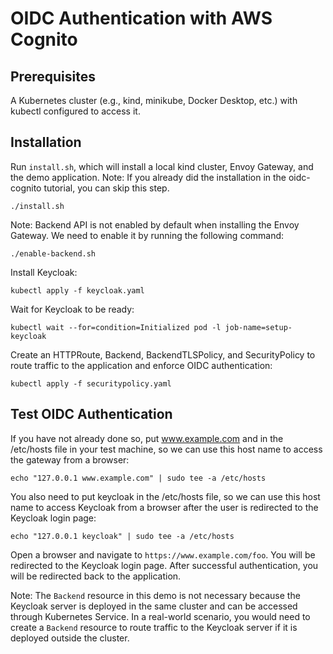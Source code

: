 # OIDC Authentication with AWS Cognito

## Prerequisites

A Kubernetes cluster (e.g., kind, minikube, Docker Desktop, etc.) with kubectl configured to access it.

## Installation

Run `install.sh`, which will install a local kind cluster, Envoy Gateway, and the demo application.
Note: If you already did the installation in the oidc-cognito tutorial, you can skip this step.

```
./install.sh
```

Note: Backend API is not enabled by default when installing the Envoy Gateway. We need to enable it by running the following command:

```
./enable-backend.sh
```

Install Keycloak:

```
kubectl apply -f keycloak.yaml
```

Wait for Keycloak to be ready:

```
kubectl wait --for=condition=Initialized pod -l job-name=setup-keycloak
```

Create an HTTPRoute, Backend, BackendTLSPolicy, and SecurityPolicy to route traffic to the application and enforce OIDC authentication:

```
kubectl apply -f securitypolicy.yaml
```

## Test OIDC Authentication

If you have not already done so, put www.example.com and in the /etc/hosts file in your test machine, so we can use this host name to access the gateway from a browser:

```
echo "127.0.0.1 www.example.com" | sudo tee -a /etc/hosts
```

You also need to put keycloak in the /etc/hosts file, so we can use this host name to access Keycloak from a browser after the user is redirected to the Keycloak login page:

```
echo "127.0.0.1 keycloak" | sudo tee -a /etc/hosts
```

Open a browser and navigate to `https://www.example.com/foo`. You will be redirected to the Keycloak login page. After successful authentication, you will be redirected back to the application.


Note: The `Backend` resource in this demo is not necessary because the Keycloak server is deployed in the same cluster and can be accessed through Kubernetes Service. In a real-world scenario, you would need to create a `Backend` resource to route traffic to the Keycloak server if it is deployed outside the cluster.

